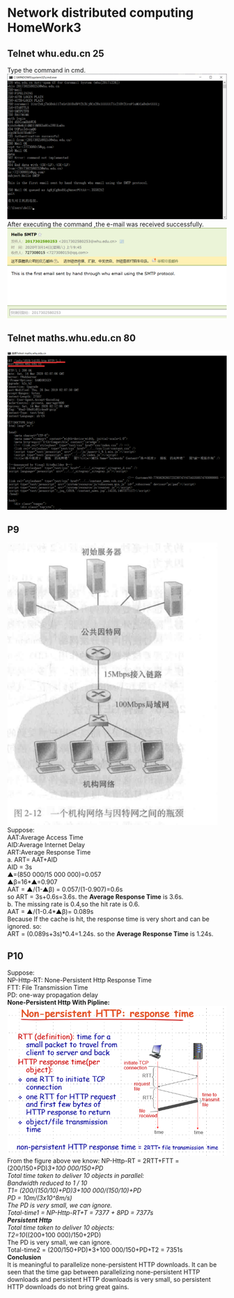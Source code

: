 # Network distributed computing HomeWork3  
## Telnet whu.edu.cn 25  
Type the command in cmd.  
![SMTP](https://github.com/xjywhu/WLFBSHomeWork3/blob/master/SMTP.png)  
After executing the command ,the e-mail was received successfully.  
![Success](https://github.com/xjywhu/WLFBSHomeWork3/blob/master/Success.png)  
## Telnet maths.whu.edu.cn 80  
![math](https://github.com/xjywhu/WLFBSHomeWork3/blob/master/math.png)  
## P9  
![2-12](https://github.com/xjywhu/WLFBSHomeWork3/blob/master/2-12.PNG)  
Suppose:  
AAT:Average Access Time  
AID:Average Internet Delay  
ART:Average Response Time  
a. ART= AAT+AID  
AID = 3s  
▲=(850 000/15 000 000)=0.057  
▲β=16*▲=0.907  
AAT = ▲/(1-▲β) = 0.057/(1-0.907)=0.6s  
so ART = 3s+0.6s=3.6s. the **Average Response Time** is 3.6s.     
b. The missing rate is 0.4,so the hit rate is 0.6.  
AAT = ▲/(1-0.4*▲β)= 0.089s  
Because If the cache is hit, the response time is very short and can be ignored.  so:  
ART = (0.089s+3s)*0.4=1.24s.
so the **Average Response Time** is 1.24s.  
## P10  
Suppose:  
NP-Http-RT: None-Persistent Http Response Time  
FTT: File Transmission Time  
PD: one-way propagation delay   
**None-Persistent Http With Pipline:**  
![TCP](https://github.com/xjywhu/WLFBSHomeWork3/blob/master/TCP.PNG)  
From the figure above we know: 
NP-Http-RT = 2RTT+FTT = (200/150+PD)*3+100 000/150+PD  
Total time taken to deliver 10 objects in parallel:   
Bandwidth reduced to 1 / 10  
T1= (200/(150/10)+PD)*3+100 000/(150/10)+PD    
PD = 10m/(3x10^8m/s)  
The PD is very small, we can ignore.   
Total-time1 = NP-Http-RT+T = 7377 + 8*PD = 7377s  
**Persistent Http**   
Total time taken to deliver 10 objects:    
T2=10*((200+100 000)/150+2PD)  
The PD is very small, we can ignore.  
Total-time2 = (200/150+PD)*3+100 000/150+PD+T2 = 7351s  
**Conclusion**  
It is meaningful to parallelize none-persistent HTTP downloads. It can be seen that the time gap between parallelizing none-persistent HTTP downloads and persistent HTTP downloads is very small, so persistent HTTP downloads do not bring great gains.  
